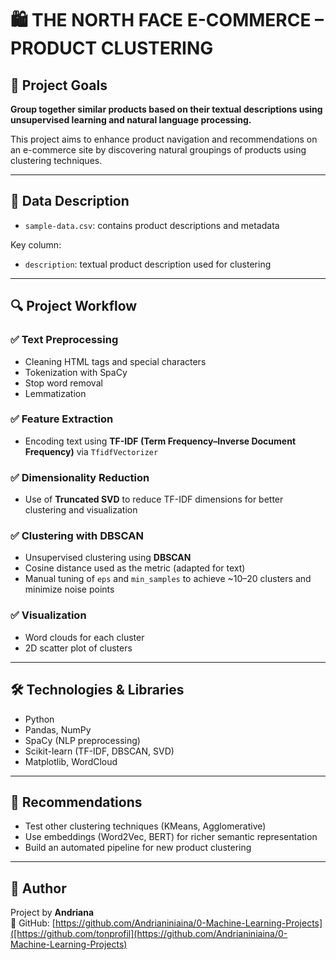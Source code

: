 # 🛍️ THE NORTH FACE E-COMMERCE – PRODUCT CLUSTERING

## 🎯 Project Goals
**Group together similar products based on their textual descriptions using unsupervised learning and natural language processing.**

This project aims to enhance product navigation and recommendations on an e-commerce site by discovering natural groupings of products using clustering techniques.

---

## 📁 Data Description

- `sample-data.csv`: contains product descriptions and metadata

Key column:
- `description`: textual product description used for clustering

---

## 🔍 Project Workflow

### ✅ Text Preprocessing

- Cleaning HTML tags and special characters
- Tokenization with SpaCy
- Stop word removal
- Lemmatization

### ✅ Feature Extraction

- Encoding text using **TF-IDF (Term Frequency–Inverse Document Frequency)** via `TfidfVectorizer`

### ✅ Dimensionality Reduction

- Use of **Truncated SVD** to reduce TF-IDF dimensions for better clustering and visualization

### ✅ Clustering with DBSCAN

- Unsupervised clustering using **DBSCAN**
- Cosine distance used as the metric (adapted for text)
- Manual tuning of `eps` and `min_samples` to achieve ~10–20 clusters and minimize noise points

### ✅ Visualization

- Word clouds for each cluster
- 2D scatter plot of clusters

---

## 🛠️ Technologies & Libraries

- Python
- Pandas, NumPy
- SpaCy (NLP preprocessing)
- Scikit-learn (TF-IDF, DBSCAN, SVD)
- Matplotlib, WordCloud

---

## 📌 Recommendations

- Test other clustering techniques (KMeans, Agglomerative)
- Use embeddings (Word2Vec, BERT) for richer semantic representation
- Build an automated pipeline for new product clustering

---

## 👤 Author

Project by **Andriana**  
🔗 GitHub: [https://github.com/Andrianiniaina/0-Machine-Learning-Projects]([https://github.com/tonprofil](https://github.com/Andrianiniaina/0-Machine-Learning-Projects)


